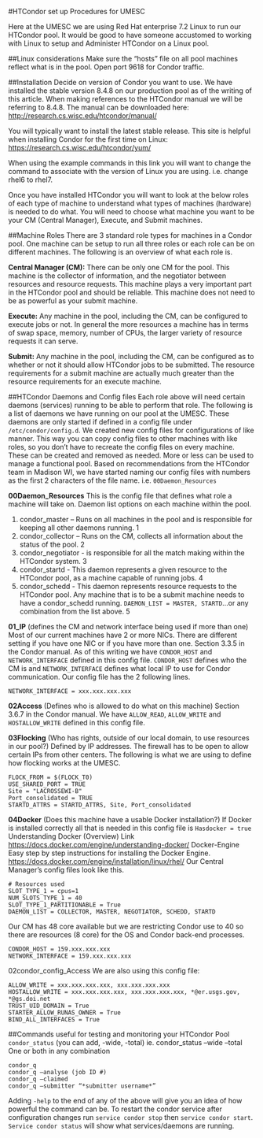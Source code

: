 #HTCondor set up Procedures for UMESC

Here at the UMESC we are using Red Hat enterprise 7.2 Linux to run our HTCondor pool. It would be
good to have someone accustomed to working with Linux to setup and Administer HTCondor on a
Linux pool.

##Linux considerations
Make sure the “hosts” file on all pool machines reflect what is in the pool. Open port 9618 for 
Condor traffic.

##Installation
Decide on version of Condor you want to use. We have installed the stable version 8.4.8 on our
production pool as of the writing of this article. When making references to the HTCondor manual we
will be referring to 8.4.8. The manual can be downloaded here:
http://research.cs.wisc.edu/htcondor/manual/

You will typically want to install the latest stable
release. This site is helpful when installing Condor for the first time on Linux:
https://research.cs.wisc.edu/htcondor/yum/

When using the example commands in this link you will want to change the command to associate with 
the version of Linux you are using. i.e. change rhel6 to rhel7.

Once you have installed HTCondor you will want to look at the below roles of each type of machine to
understand what types of machines (hardware) is needed to do what. You will need to choose what
machine you want to be your CM (Central Manager), Execute, and Submit machines.

##Machine Roles
There are 3 standard role types for machines in a Condor pool. One machine can be setup to run all
three roles or each role can be on different machines. The following is an overview of what each 
role is.

__Central Manager (CM):__ There can be only one CM for the pool. This machine is the collector of
information, and the negotiator between resources and resource requests. This machine plays a very
important part in the HTCondor pool and should be reliable. This machine does not need to be as
powerful as your submit machine.

__Execute:__ Any machine in the pool, including the CM, can be configured to execute jobs or not. In
general the more resources a machine has in terms of swap space, memory, number of CPUs, the
larger variety of resource requests it can serve.

__Submit:__ Any machine in the pool, including the CM, can be configured as to whether or not it should
allow HTCondor jobs to be submitted. The resource requirements for a submit machine are actually
much greater than the resource requirements for an execute machine.

##HTCondor Daemons and Config files
Each role above will need certain daemons (services) running to be able to perform that role. The
following is a list of daemons we have running on our pool at the UMESC. These daemons are only
started if defined in a config file under ```/etc/condor/config.d```. We created new config files for
configurations of like manner. This way you can copy config files to other machines with like roles, so
you don’t have to recreate the config files on every machine. These can be created and removed as
needed. More or less can be used to manage a functional pool. Based on recommendations from the
HTCondor team in Madison WI, we have started naming our config files with numbers as the first 2
characters of the file name. i.e. ```00Daemon_Resources```

__00Daemon_Resources__ This is the config file that defines what role a machine will take on.
Daemon list options on each machine within the pool.
1. condor\_master – Runs on all machines in the pool and is responsible for keeping all
other daemons running. 1
2. condor\_collector – Runs on the CM, collects all information about the status of the
pool. 2
3. condor\_negotiator - is responsible for all the match making within the HTCondor
system. 3
4. condor\_startd - This daemon represents a given resource to the HTCondor pool, as a
machine capable of running jobs. 4
5. condor\_schedd - This daemon represents resource requests to the HTCondor pool.
Any machine that is to be a submit machine needs to have a condor_schedd running.
```DAEMON_LIST = MASTER, STARTD```...or any combination from the list above. 5

__01_IP__ (defines the CM and network interface being used if more than one)
Most of our current machines have 2 or more NICs. There are different setting if you have one
NIC or if you have more than one. Section 3.3.5 in the Condor manual. As of this writing we
have ```CONDOR_HOST``` and ```NETWORK_INTERFACE``` defined in this config file. ```CONDOR_HOST``` defines
who the CM is and ```NETWORK_INTERFACE``` defines what local IP to use for Condor
communication.
Our config file has the 2 following lines.
```CONDOR_HOST = xxx.xxx.xxx.xxx
NETWORK_INTERFACE = xxx.xxx.xxx.xxx
```

__02Access__ (Defines who is allowed to do what on this machine) Section 3.6.7 in the Condor
manual. We have ```ALLOW_READ```, ```ALLOW_WRITE``` and ```HOSTALLOW_WRITE``` defined in
this config file.

__03Flocking__ (Who has rights, outside of our local domain, to use resources in our pool?) Defined by 
IP addresses. The firewall has to be open to allow certain IPs from other centers. The following 
is what we are using to define how flocking works at the UMESC.
```FLOCK_TO = xxx.xxx.xxx.xxx (IP address/s)
FLOCK_FROM = $(FLOCK_T0)
USE_SHARED_PORT = TRUE
Site = "LACROSSEWI-B"
Port_consolidated = TRUE
STARTD_ATTRS = STARTD_ATTRS, Site, Port_consolidated
```

__04Docker__ (Does this machine have a usable Docker installation?)
If Docker is installed correctly all that is needed in this config file is ```Hasdocker = true```
Understanding Docker (Overview) Link
https://docs.docker.com/engine/understanding-docker/
Docker-Engine
Easy step by step instructions for installing the Docker Engine.
https://docs.docker.com/engine/installation/linux/rhel/
Our Central Manager’s config files look like this.

```00condor_config_Daemon_Resources
# Resources used
SLOT_TYPE_1 = cpus=1
NUM_SLOTS_TYPE_1 = 40
SLOT_TYPE_1_PARTITIONABLE = True
DAEMON_LIST = COLLECTOR, MASTER, NEGOTIATOR, SCHEDD, STARTD
```

Our CM has 48 core available but we are restricting Condor use to 40 so there are resources (8 core) for the OS
and Condor back-end processes.

```01condor_config_IP
CONDOR_HOST = 159.xxx.xxx.xxx
NETWORK_INTERFACE = 159.xxx.xxx.xxx
```

02condor\_config_Access We are also using this config file:
```ALLOW_READ = xxx.xxx.xxx.xxx, *@er.usgs.gov, *@gs.doi.net
ALLOW_WRITE = xxx.xxx.xxx.xxx, xxx.xxx.xxx.xxx
HOSTALLOW_WRITE = xxx.xxx.xxx.xxx, xxx.xxx.xxx.xxx, *@er.usgs.gov, *@gs.doi.net
TRUST_UID_DOMAIN = True
STARTER_ALLOW_RUNAS_OWNER = True
BIND_ALL_INTERFACES = True
```

##Commands useful for testing and monitoring your HTCondor Pool
```condor_status``` (you can add, -wide, -total) ie. condor_status –wide –total
One or both in any combination
```condor_status -const HasDocker
condor_q
condor_q –analyse (job ID #)
condor_q –claimed
condor_q –submitter “*submitter username*”
```

Adding ```-help``` to the end of any of the above will give you an idea of how powerful the command 
can be. To restart the condor service after configuration changes run ```service condor stop``` then 
```service condor start```. ```Service condor status``` will show what services/daemons are running.
